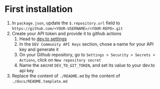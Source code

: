 # First installation

1. In `package.json`, update the `$.repository.url` field to `https://github.com/<YOUR-USERNAME>/<YOUR-REPO>.git`
2. Create your API token and provide it to github actions
   1. Head to [dev.to settings](https://dev.to/settings/account)
   2. In the `DEV Community API Keys` section, chose a name for your API key and generate it
   3. On your Github repository, go to `Settings > Security > Secrets > Actions`, click on `New repository secret`
   4. Name the secret `DEV_TO_GIT_TOKEN`, and set its value to your dev.to api key
3. Replace the content of `./README.md` by the content of `./docs/README.template.md`

